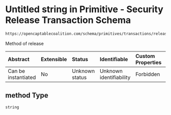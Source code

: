 # Untitled string in Primitive - Security Release Transaction Schema

```txt
https://opencaptablecoalition.com/schema/primitives/transactions/release/BaseRelease.schema.json#/properties/method
```

Method of release

| Abstract            | Extensible | Status         | Identifiable            | Custom Properties | Additional Properties | Access Restrictions | Defined In                                                                                                              |
| :------------------ | :--------- | :------------- | :---------------------- | :---------------- | :-------------------- | :------------------ | :---------------------------------------------------------------------------------------------------------------------- |
| Can be instantiated | No         | Unknown status | Unknown identifiability | Forbidden         | Allowed               | none                | [BaseRelease.schema.json*](../../schema/primitives/transactions/release/BaseRelease.schema.json "open original schema") |

## method Type

`string`

